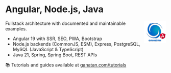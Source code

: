 # Angular, Node.js, Java
<img src="./ui/ganatan-about-github.png" align="right" width="70" height="70" alt="logo ganatan">

Fullstack architecture with documented and maintainable examples.

- Angular 19 with SSR, SEO, PWA, Bootstrap  
- Node.js backends (CommonJS, ESM), Express, PostgreSQL, MySQL (JavaScript & TypeScript)
- Java 21, Spring, Spring Boot, REST APIs  

📚 Tutorials and guides available at [ganatan.com/tutorials](https://www.ganatan.com/tutorials)